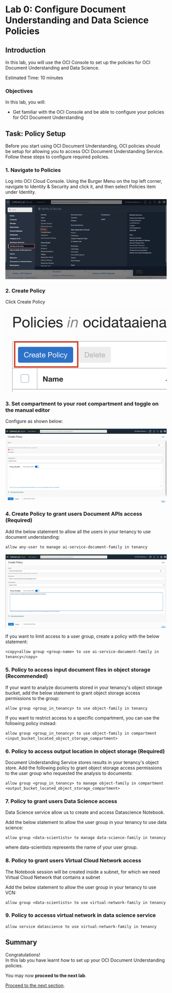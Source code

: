 # Lab 0: Configure Document Understanding and Data Science Policies

## Introduction

In this lab, you will use the OCI Console to set up the policies for OCI Document Understanding and Data Science.

Estimated Time: 10 minutes


### Objectives

In this lab, you will:

* Get familiar with the OCI Console and be able to configure your policies for OCI Document Understanding

## Task: Policy Setup
Before you start using OCI Document Understanding, OCI policies should be setup for allowing you to access OCI Document Understanding Service. Follow these steps to configure required policies.

### 1. Navigate to Policies
Log into OCI Cloud Console. Using the Burger Menu on the top left corner, navigate to Identity & Security and click it, and then select Policies item under Identity.

![](./images/policy1.png)

### 2. Create Policy

Click Create Policy

![](./images/policy2.png)

### 3. Set compartment to your root compartment and toggle on the manual editor
    
Configure as shown below: 

![](./images/policy3.PNG)

### 4. Create Policy to grant users Document APIs access (Required)

Add the below statement to allow all the users in your tenancy to use document understanding:
```
allow any-user to manage ai-service-document-family in tenancy
```

![](./images/policy4.PNG)

If you want to limit access to a user group, create a policy with the below statement:
```
<copy>allow group <group-name> to use ai-service-document-family in tenancy</copy>
```

### 5. Policy to access input document files in object storage (Recommended)

If your want to analyze documents stored in your tenancy's object storage bucket, add the below statement to grant object storage access permissions to the group:
```
allow group <group_in_tenancy> to use object-family in tenancy
```
    
If you want to restrict access to a specific compartment, you can use the following policy instead: 
```
allow group <group_in_tenancy> to use object-family in compartment <input_bucket_located_object_storage_compartment>
```

### 6. Policy to access output location in object storage (Required)

Document Understanding Service stores results in your tenancy's object store. Add the following policy to grant object storage access permissions to the user group who requested the analysis to documents:

```
allow group <group_in_tenancy> to manage object-family in compartment <output_bucket_located_object_storage_compartment>
```

### 7. Policy to grant users Data Science access

Data Science service allow us to create and access Datascience Notebook.

Add the below statement to allow the user group in your tenancy to use data science:
```
allow group <data-scientists> to manage data-science-family in tenancy
```
where data-scientists represents the name of your user group.

### 8. Policy to grant users Virtual Cloud Network access

The Notebook session will be created inside a subnet, for which we need Virtual Cloud Network that contains a subnet

Add the below statement to allow the user group in your tenancy to use VCN:
```
allow group <data-scientists> to use virtual-network-family in tenancy
```

### 9. Policy to accesss virtual network in data science service

```
allow service datascience to use virtual-network-family in tenancy
```

## **Summary**

Congratulations! </br>
In this lab you have learnt how to set up your OCI Document Understanding policies.

You may now **proceed to the next lab**.

[Proceed to the next section](./lab-01-dataset_creation.md).
